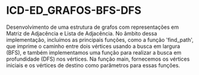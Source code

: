 # ICD-ED_GRAFOS-BFS-DFS

Desenvolvimento de uma estrutura de grafos com representações em Matriz de Adjacência e Lista de Adjacência. No âmbito dessa implementação, incluímos as principais funções, como a função 'find_path', que imprime o caminho entre dois vértices usando a busca em largura (BFS), e também implementamos uma função para realizar a busca em profundidade (DFS) nos vértices. Na função main, fornecemos os vértices iniciais e os vértices de destino como parâmetros para essas funções.
